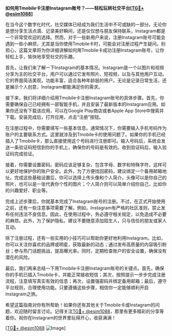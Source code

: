 **如何用Tmobile卡注册Instagram账号？——轻松玩转社交平台[[TG💪+ @esim1088](https://t.me/s/esim1088)]**

在当今这个数字化时代，社交媒体已经成为我们生活中不可或缺的一部分。无论你是想分享生活点滴、记录美好瞬间，还是仅仅想与朋友保持联系，Instagram都是一个非常受欢迎的选择。然而，对于一些新用户来说，注册Instagram账号可能会遇到一些小麻烦，尤其是当你使用Tmobile卡时，可能会对注册过程产生疑问。别担心，这篇文章将为你详细讲解如何用Tmobile卡成功注册Instagram账号，让你轻松上手，愉快地享受社交的乐趣。

首先，让我们来了解一下Instagram的基本情况。Instagram是一个以图片和视频分享为主的社交平台，用户可以通过它发布照片、短视频，以及与其他用户互动。它的界面简洁美观，功能丰富，适合各种年龄层的用户。无论是记录日常生活，还是展示个人创意，Instagram都能满足你的需求。

接下来，我们将详细介绍用Tmobile卡注册Instagram账号的具体步骤。首先，你需要确保自己已经拥有一部智能手机，并且安装了最新版本的Instagram应用。如果你还没有下载该应用，可以在Google Play商店或者Apple App Store中搜索并下载。安装完成后，打开应用，点击“注册”按钮。

在注册过程中，你需要填写一些基本信息。通常情况下，你需要输入手机号码作为账户的主要联系方式。这里就涉及到Tmobile卡的使用问题了。如果你的手机已经插入了Tmobile卡，那么直接使用这个号码进行注册即可。输入号码后，系统会发送一条验证码短信到你的手机上，确保你的号码是有效的。收到验证码后，输入验证码完成验证。

接着，你需要设置密码。密码应该足够复杂，包含字母、数字和特殊字符，这样可以更好地保护你的账户安全。此外，为了方便找回密码，建议绑定一个备用邮箱地址。完成这些基础设置后，你可以选择上传头像和个人简介。头像可以是你自己的照片，也可以是一张代表你个性的图片；个人简介则可以简单介绍你自己，比如你的兴趣爱好、职业等。

完成上述步骤后，你就基本完成了Instagram账号的注册。不过，在正式开始使用之前，还有一些注意事项需要了解。例如，Instagram有严格的社区准则，禁止发布任何违法不良信息。因此，在使用过程中，务必遵守相关规定，以免造成不必要的麻烦。此外，为了保护隐私，建议不要随意添加陌生人，只与信任的朋友或家人互动。

除了注册过程，还有一些实用的小技巧可以帮助你更好地利用Instagram。比如，你可以关注你喜欢的品牌或明星，获取最新的动态；通过发布高质量的内容吸引粉丝；参与热门话题挑战，提高曝光率。同时，定期检查账户的安全设置，确保没有潜在的风险。

最后，我们再来总结一下用Tmobile卡注册Instagram账号的关键点。首先，确保你的手机已插入Tmobile卡，并能正常接收短信；其次，按照提示一步步完成注册流程，注意填写真实有效的信息；再次，设置强密码并绑定备用邮箱；最后，遵守平台规则，合理使用功能。只要遵循这些步骤，相信你一定能够顺利开启Instagram之旅。

希望这篇指南对你有所帮助！如果你还有其他关于Tmobile卡或Instagram的问题，欢迎随时留言讨论。记得关注[TG💪+ @esim1088](https://t.me/s/esim1088)，那里有更多精彩的分享等着你。祝你在Instagram的世界里玩得开心，收获满满！

[[TG💪+ @esim1088](https://t.me/s/esim1088) ![Image](https://i.postimg.cc/4NQfJmqS/Snipaste-2025-05-13-00-14-12.png)]